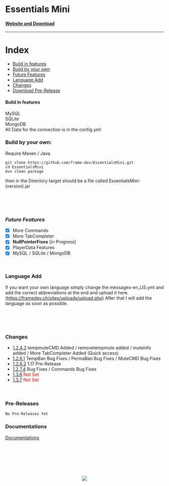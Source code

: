 # Essentials Mini
#### [Website and Download](https://framedev.ch/sites/downloads/essentialsmini)
___
# Index
- [Build in features](#build-in-features)
- [Build by your own](#build-by-your-own)
- [Future Features](#future-features)
- [Language Add](#language-add)
- [Changes](#changes)
- [Download Pre-Release](#pre-releases)

#### Build in features

MySQL <br>
SQLite <br>
MongoDB <br>
All Data for the connection is in the config.yml

### Build by your own:
Require Maven / Java
```
git clone https://github.com/frame-dev/EssentialsMini.git
cd EssentialsMini
mvn clean package
```

then in the Directory target should be a file called EssentialsMini-(version).jar

<br><br><br>

### ***Future Features***
- [x] More Commands
- [x] More TabCompleter
- [x] **NullPointerFixes** [in Progress]
- [x] PlayerData Features
- [x] MySQL / SQLite / MongoDB

<br>

### **Language Add**

If you want your own language simply change the messages-en_US.yml and add the correct abbreviations at the end and upload it here. (https://framedev.ch/sites/uploads/upload.php) After that I will add the language as soon as possible.

<br><br><br>

### Changes
- [1.2.4.2](https://github.com/frame-dev/EssentialsMini/commit/c70967c78ab67f6fcfc3d9acf3159a7249eb3788) tempmuteCMD Added / removetempmute added / muteinfo added / More TabCompleter Added (Quick access)
- [1.2.6.1](https://github.com/frame-dev/EssentialsMini/commit/9cfc6a71501a28fb9f4620fab8090d0d0b05e073) TempBan Bug Fixes / PermaBan Bug Fixes / MuteCMD Bug Fixes
- [1.2.6.2](https://github.com/frame-dev/EssentialsMini/commit/eccef677ab34dbaf1affe5ef106462518788c54d) 1.17 Pre-Release
- [1.2.7.4](https://github.com/frame-dev/EssentialsMini/commit/3da5492f858ffc1dad68aa22efb6bfc2c90934d9) Bug Fixes / Commands Bug Fixes
- [1.3.6]() <span style="color:red">Not Set</span>
- [1.3.7]() <span style="color:red">Not Set</span>
<br><br><br>
  
### Pre-Releases

`No Pre-Releases Yet`

### Documentations
[Documentations](documentations/Documentation.md)

<br><br><br><br><br>
<div style="text-align:center" alt="not found"><img src="https://framedev.ch/logo.jpg" /></div>
